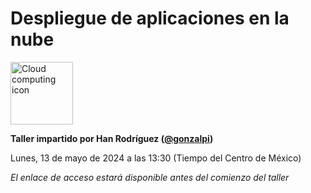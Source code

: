# Despliegue de aplicaciones en la nube

<img src="https://cdn-icons-png.flaticon.com/512/4215/4215831.png" style="height: 100px;" alt="Cloud computing icon" />

**Taller impartido por Han Rodríguez ([@gonzalpi](https://github.com/gonzalpi))**

Lunes, 13 de mayo de 2024 a las 13:30 (Tiempo del Centro de México)

*El enlace de acceso estará disponible antes del comienzo del taller*
